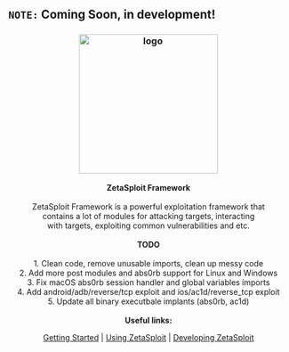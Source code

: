 ## `NOTE:` Coming Soon, in development!

<h3 align="center"><img src="https://user-images.githubusercontent.com/54115104/100971024-38649c80-3547-11eb-8738-59fb0bc7bc1f.png" alt="logo" height="250px"></h3>

<p align="center">
    <b>ZetaSploit Framework</b><br>
    <br>
    ZetaSploit Framework is a powerful exploitation framework that
    <br>contains a lot of modules for attacking targets, interacting
    <br>with targets, exploiting common vulnerabilities and etc.
    <br>
    <br>
    <b>TODO</b><br>
    <br>
    1. Clean code, remove unusable imports, clean up messy code
    <br>2. Add more post modules and abs0rb support for Linux and Windows
    <br>3. Fix macOS abs0rb session handler and global variables imports
    <br>4. Add android/adb/reverse/tcp exploit and ios/ac1d/reverse_tcp exploit
    <br>5. Update all binary executbale implants (abs0rb, ac1d)
    <br>
    <br>
    <b>Useful links:</b><br>
    <p align="center"><a href="">Getting Started</a> | <a href="">Using ZetaSploit</a> | <a href="">Developing ZetaSploit</a></p>
</p>
